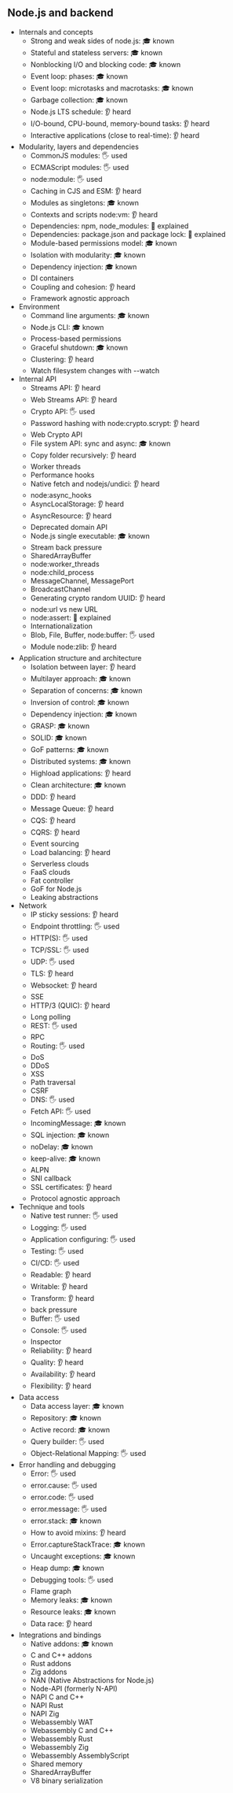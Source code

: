 ## Node.js and backend

- Internals and concepts
  - Strong and weak sides of node.js: 🎓 known
  - Stateful and stateless servers: 🎓 known
  - Nonblocking I/O and blocking code: 🎓 known
  - Event loop: phases: 🎓 known
  - Event loop: microtasks and macrotasks: 🎓 known
  - Garbage collection: 🎓 known
  - Node.js LTS schedule: 👂 heard
  - I/O-bound, CPU-bound, memory-bound tasks: 👂 heard
  - Interactive applications (close to real-time): 👂 heard
- Modularity, layers and dependencies
  - CommonJS modules: 🖐 used
  - ECMAScript modules: 🖐 used
  - node:module: 🖐 used
  - Caching in CJS and ESM: 👂 heard
  - Modules as singletons: 🎓 known
  - Contexts and scripts node:vm: 👂 heard
  - Dependencies: npm, node_modules: 🙋 explained
  - Dependencies: package.json and package lock: 🙋 explained
  - Module-based permissions model: 🎓 known
  - Isolation with modularity: 🎓 known
  - Dependency injection: 🎓 known
  - DI containers
  - Coupling and cohesion: 👂 heard
  - Framework agnostic approach
- Environment
  - Command line arguments: 🎓 known
  - Node.js CLI: 🎓 known
  - Process-based permissions
  - Graceful shutdown: 🎓 known
  - Clustering: 👂 heard
  - Watch filesystem changes with --watch
- Internal API
  - Streams API: 👂 heard
  - Web Streams API: 👂 heard
  - Crypto API: 🖐 used
  - Password hashing with node:crypto.scrypt: 👂 heard
  - Web Crypto API
  - File system API: sync and async: 🎓 known
  - Copy folder recursively: 👂 heard
  - Worker threads
  - Performance hooks
  - Native fetch and nodejs/undici: 👂 heard
  - node:async_hooks
  - AsyncLocalStorage: 👂 heard
  - AsyncResource: 👂 heard
  - Deprecated domain API
  - Node.js single executable: 🎓 known
  - Stream back pressure
  - SharedArrayBuffer
  - node:worker_threads
  - node:child_process
  - MessageChannel, MessagePort
  - BroadcastChannel
  - Generating crypto random UUID: 👂 heard
  - node:url vs new URL
  - node:assert: 🙋 explained
  - Internationalization
  - Blob, File, Buffer, node:buffer: 🖐 used
  - Module node:zlib: 👂 heard
- Application structure and architecture
  - Isolation between layer: 👂 heard
  - Multilayer approach: 🎓 known
  - Separation of concerns: 🎓 known
  - Inversion of control: 🎓 known
  - Dependency injection: 🎓 known
  - GRASP: 🎓 known
  - SOLID: 🎓 known
  - GoF patterns: 🎓 known
  - Distributed systems: 🎓 known
  - Highload applications: 👂 heard
  - Clean architecture: 🎓 known
  - DDD: 👂 heard
  - Message Queue: 👂 heard
  - CQS: 👂 heard
  - CQRS: 👂 heard
  - Event sourcing
  - Load balancing: 👂 heard
  - Serverless clouds
  - FaaS clouds
  - Fat controller
  - GoF for Node.js
  - Leaking abstractions
- Network
  - IP sticky sessions: 👂 heard
  - Endpoint throttling: 🖐 used
  - HTTP(S): 🖐 used
  - TCP/SSL: 🖐 used
  - UDP: 🖐 used
  - TLS: 👂 heard
  - Websocket: 👂 heard
  - SSE
  - HTTP/3 (QUIC): 👂 heard
  - Long polling
  - REST: 🖐 used
  - RPC
  - Routing: 🖐 used
  - DoS
  - DDoS
  - XSS
  - Path traversal
  - CSRF
  - DNS: 🖐 used
  - Fetch API: 🖐 used
  - IncomingMessage: 🎓 known
  - SQL injection: 🎓 known
  - noDelay: 🎓 known
  - keep-alive: 🎓 known
  - ALPN
  - SNI callback
  - SSL certificates: 👂 heard
  - Protocol agnostic approach
- Technique and tools
  - Native test runner: 🖐 used
  - Logging: 🖐 used
  - Application configuring: 🖐 used
  - Testing: 🖐 used
  - CI/CD: 🖐 used
  - Readable: 👂 heard
  - Writable: 👂 heard
  - Transform: 👂 heard
  - back pressure
  - Buffer: 🖐 used
  - Console: 🖐 used
  - Inspector
  - Reliability: 👂 heard
  - Quality: 👂 heard
  - Availability: 👂 heard
  - Flexibility: 👂 heard
- Data access
  - Data access layer: 🎓 known
  - Repository: 🎓 known
  - Active record: 🎓 known
  - Query builder: 🖐 used
  - Object-Relational Mapping: 🖐 used
- Error handling and debugging
  - Error: 🖐 used
  - error.cause: 🖐 used
  - error.code: 🖐 used
  - error.message: 🖐 used
  - error.stack: 🎓 known
  - How to avoid mixins: 👂 heard
  - Error.captureStackTrace: 🎓 known
  - Uncaught exceptions: 🎓 known
  - Heap dump: 🎓 known
  - Debugging tools: 🖐 used
  - Flame graph
  - Memory leaks: 🎓 known
  - Resource leaks: 🎓 known
  - Data race: 👂 heard
- Integrations and bindings
  - Native addons: 🎓 known
  - C and C++ addons
  - Rust addons
  - Zig addons
  - NAN (Native Abstractions for Node.js)
  - Node-API (formerly N-API)
  - NAPI C and C++
  - NAPI Rust
  - NAPI Zig
  - Webassembly WAT
  - Webassembly C and C++
  - Webassembly Rust
  - Webassembly Zig
  - Webassembly AssemblyScript
  - Shared memory
  - SharedArrayBuffer
  - V8 binary serialization
